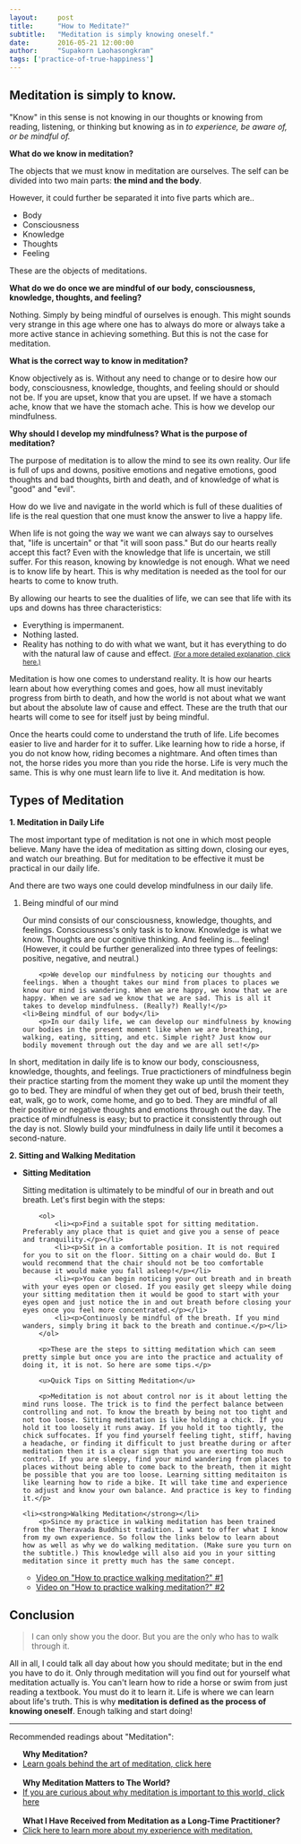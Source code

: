 ```yaml
---
layout:     post
title:      "How to Meditate?"
subtitle:   "Meditation is simply knowing oneself."
date:       2016-05-21 12:00:00
author:     "Supakorn Laohasongkram"
tags: ['practice-of-true-happiness']
---
```

<h2 class="text-center">Meditation is simply to know.</h2>

"Know" in this sense is not knowing in our thoughts or knowing from reading, listening, or thinking but knowing as in <em>to experience, be aware of, or be mindful of.</em>

<strong>What do we know in meditation?</strong>

The objects that we must know in meditation are ourselves. The self can be divided into two main parts: <strong>the mind and the body</strong>.

However, it could further be separated it into five parts which are..
<ul>
	<li>Body</li>
	<li>Consciousness</li>
	<li>Knowledge</li>
	<li>Thoughts</li>
	<li>Feeling</li>
</ul>
 These are the objects of meditations. 

<strong>What do we do once we are mindful of our body, consciousness, knowledge, thoughts, and feeling?</strong>

 Nothing. Simply by being mindful of ourselves is enough. This might sounds very strange in this age where one has to always do more or always take a more active stance in achieving something. But this is not the case for meditation.

<strong>What is the correct way to know in meditation?</strong>

Know objectively as is. Without any need to change or to desire how our body, consciousness, knowledge, thoughts, and feeling should or should not be. If you are upset, know that you are upset. If we have a stomach ache, know that we have the stomach ache. This is how we develop our mindfulness.

<strong>Why should I develop my mindfulness? What is the purpose of meditation?</strong>

The purpose of meditation is to allow the mind to see its own reality. Our life is full of ups and downs, positive emotions and negative emotions, good thoughts and bad thoughts, birth and death, and of knowledge of what is "good" and "evil". 

How do we live and navigate in the world which is full of these dualities of life is the real question that one must know the answer to live a  happy life. 

When life is not going the way we want we can always say to ourselves that, "life is uncertain" or that "it will soon pass." But do our hearts really accept this fact? Even with the knowledge that life is uncertain, we still suffer. For this reason, knowing by knowledge is not enough. What we need is to know life by heart. This is why meditation is needed as the tool for our hearts to come to know truth.

By allowing our hearts to see the dualities of life, we can see that life with its ups and downs has three characteristics:

<ul>
<li>Everything is impermanent.</li>

<li>Nothing lasted.</li>

<li>Reality has nothing to do with what we want, but it has everything to do with the natural law of cause and effect. <a href="/2016/01/07/no-room-for-desire-in-life/"><small>(For a more detailed explanation, click here.)</small></a></li>
</ul>

Meditation is how one comes to understand reality. It is how our hearts learn about how everything comes and goes, how all must inevitably progress from birth to death, and how the world is not about what we want but about the absolute law of cause and effect. These are the truth that our hearts will come to see for itself just by being mindful.

Once the hearts could come to understand the truth of life. Life becomes easier to live and harder for it to suffer. Like learning how to ride a horse, if you do not know how, riding becomes a nightmare. And often times than not, the horse rides you more than you ride the horse. Life is very much the same. This is why one must learn life to live it. And meditation is how.

<h2>Types of Meditation</h2>

<strong>1. Meditation in Daily Life</strong>

The most important type of meditation is not one in which most people believe. Many have the idea of meditation as sitting down, closing our eyes, and watch our breathing. But for meditation to be effective it must be practical in our daily life. 

And there are two ways one could develop mindfulness in our daily life.

<ol>
	<li>Being mindful of our mind</li>
		<p>Our mind consists of our consciousness, knowledge, thoughts, and feelings. Consciousness's only task is to know. Knowledge is what we know. Thoughts are our cognitive thinking. And feeling is... feeling! (However, it could be further generalized into three types of feelings: positive, negative, and neutral.)</p>

		<p>We develop our mindfulness by noticing our thoughts and feelings. When a thought takes our mind from places to places we know our mind is wandering. When we are happy, we know that we are happy. When we are sad we know that we are sad. This is all it takes to develop mindfulness. (Really?) Really!</p>
	<li>Being mindful of our body</li>
		<p>In our daily life, we can develop our mindfulness by knowing our bodies in the present moment like when we are breathing, walking, eating, sitting, and etc. Simple right? Just know our bodily movement through out the day and we are all set!</p>
</ol>

In short, meditation in daily life is to know our body, consciousness, knowledge, thoughts, and feelings. True practictioners of mindfulness begin their practice starting from the moment they wake up until the moment they go to bed. They are mindful of when they get out of bed, brush their teeth, eat, walk, go to work, come home, and go to bed. They are mindful of all their positive or negative thoughts and emotions through out the day. The practice of mindfulness is easy; but to practice it consistently through out the day is not. Slowly build your mindfulness in daily life until it becomes a second-nature.

<strong>2. Sitting and Walking Meditation</strong>

<ul>
	<li><strong>Sitting Meditation</strong></li>
		<p>Sitting meditation is ultimately to be mindful of our in breath and out breath. Let's first begin with the steps:</p>

		<ol>
			<li><p>Find a suitable spot for sitting meditation. Preferably any place that is quiet and give you a sense of peace and tranquility.</p></li>
			<li><p>Sit in a comfortable position. It is not required for you to sit on the floor. Sitting on a chair would do. But I would recommend that the chair should not be too comfortable because it would make you fall asleep!</p></li>
			<li><p>You can begin noticing your out breath and in breath with your eyes open or closed. If you easily get sleepy while doing your sitting meditation then it would be good to start with your eyes open and just notice the in and out breath before closing your eyes once you feel more concentrated.</p></li>
			<li><p>Continuosly be mindful of the breath. If you mind wanders, simply bring it back to the breath and continue.</p></li>
		</ol>

		<p>These are the steps to sitting meditation which can seem pretty simple but once you are into the practice and actuality of doing it, it is not. So here are some tips.</p>

		<u>Quick Tips on Sitting Meditation</u>
		
		<p>Meditation is not about control nor is it about letting the mind runs loose. The trick is to find the perfect balance between controlling and not. To know the breath by being not too tight and not too loose. Sitting meditation is like holding a chick. If you hold it too loosely it runs away. If you hold it too tightly, the chick suffocates. If you find yourself feeling tight, stiff, having a headache, or finding it difficult to just breathe during or after meditation then it is a clear sign that you are exerting too much control. If you are sleepy, find your mind wandering from places to places without being able to come back to the breath, then it might be possible that you are too loose. Learning sitting meditaiton is like learning how to ride a bike. It will take time and experience to adjust and know your own balance. And practice is key to finding it.</p>

	<li><strong>Walking Meditation</strong></li>
		<p>Since my practice in walking meditation has been trained from the Theravada Buddhist tradition. I want to offer what I know from my own experience. So follow the links below to learn about how as well as why we do walking meditation. (Make sure you turn on the subtitle.) This knowledge will also aid you in your sitting meditation since it pretty much has the same concept.
</p>
		<ul>
			<li><a href="https://www.youtube.com/embed/LPqhDiHmQWw">Video on "How to practice walking meditation?" #1</a></li>
			<li><a href="https://www.youtube.com/embed/zJRBu5uYrjI">Video on "How to practice walking meditation?" #2</a></li>
		</ul>
</ul>

<h2>Conclusion</h2>
<blockquote>I can only show you the door. But you are the only who has to walk through it.</blockquote>
All in all, I could talk all day about how you should meditate; but in the end you have to do it. Only through meditation will you find out for yourself what meditation actually is. You can't learn how to ride a horse or swim from just reading a textbook. You must do it to learn it. Life is where we can learn about life's truth. This is why <strong>meditation is defined as the process of knowing oneself</strong>. Enough talking and start doing!
<hr class="short">
Recommended readings about "Meditation":
<ul>
<strong>Why Meditation?</strong>
<li><a href="/2016/03/22/why-meditate/">Learn goals behind the art of meditation, click here</a></li><br>
<strong>Why Meditation Matters to The World?</strong>
<li><a href="/principles_of_happiness/why_true_happiness/">If you are curious about why meditation is important to this world, click here</a></li><br>
<strong>What I Have Received from Meditation as a Long-Time Practitioner?</strong>
<li><a href="/2016/04/02/my-experience-with-meditation/">Click here to learn more about my experience with meditation.</a></li>
</ul>